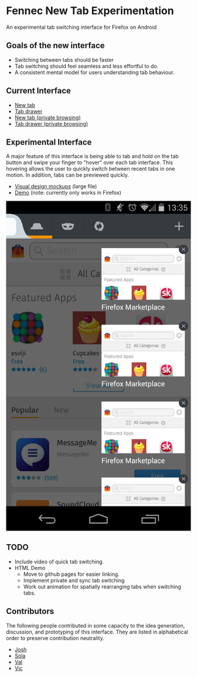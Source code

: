 Fennec New Tab Experimentation
==============================

An experimental tab switching interface for Firefox on Android

## Goals of the new interface
- Switching between tabs should be faster
- Tab switching should feel seamless and less effortful to do.
- A consistent mental model for users understanding tab behaviour.

## Current Interface

- [New tab](img/screenshots/new.tab.png)
- [Tab drawer](img/screenshots/tab.drawer.open.png)
- [New tab (private browsing)](img/screenshots/new.tab.private.browsing.png)
- [Tab drawer (private browsing)](img/screenshots/tab.drawer.open.private.browsing.png)

## Experimental Interface

A major feature of this interface is being able to tab and hold on the tab button
and swipe your finger to "hover" over each tab interface. This hovering allows
the user to quickly switch between recent tabs in one motion. In addition, tabs
can be previewed quickly.

- [Visual design mockups](design/mockup.png) (large file)
- [Demo](https://vtsatskin.github.io/Fennec-New-Tab-Experimentation/prototype/)
 (note: currently only works in Firefox)

![](design/tab.drawer.png)

## TODO

- Include video of quick tab switching.
- HTML Demo
  - Move to github pages for easier linking.
  - Implement private and sync tab switching
  - Work out animation for spatially rearranging tabs when switching tabs.

## Contributors

The following people contributed in some capacity to the idea generation,
discussion, and prototyping of this interface. They are listed in alphabetical
order to preserve contribution neutrality.

- [Josh](https://github.com/gerfuls)
- [Sola](https://github.com/sola92)
- [Val](https://github.com/vtsatskin)
- [Vic](https://github.com/VicV)
